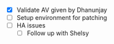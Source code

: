 - [x] Validate AV given by Dhanunjay
- [ ] Setup environment for patching
- [ ] HA issues
	- [ ] Follow up with Shelsy